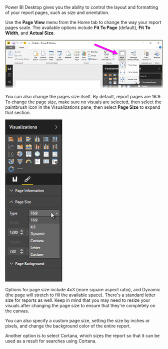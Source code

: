 Power BI Desktop gives you the ability to control the layout and formatting of your report pages, such as size and orientation.

Use the **Page View** menu from the Home tab to change the way your report pages scale. The available options include **Fit To Page** (default), **Fit To Width**, and **Actual Size**.

![](media/3-11-page-layout-formatting/3-11_1.png)

You can also change the pages size itself. By default, report pages are 16:9. To change the page size, make sure no visuals are selected, then select the paintbrush icon in the Visualizations pane, then select **Page Size** to expand that section.

![](media/3-11-page-layout-formatting/3-11_2.png)

Options for page size include 4x3 (more square aspect ratio), and Dynamic (the page will stretch to fill the available space). There's a standard letter size for reports as well. Keep in mind that you may need to resize your visuals after changing the page size to ensure that they're completely on the canvas.

You can also specify a custom page size, setting the size by inches or pixels, and change the background color of the entire report.

Another option is to select Cortana, which sizes the report so that it can be used as a result for searches using Cortana.

